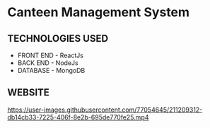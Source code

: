 # Canteen Management System

## TECHNOLOGIES USED
- FRONT END - ReactJs <br />
- BACK END - NodeJs <br />
- DATABASE - MongoDB <br />

## WEBSITE 



https://user-images.githubusercontent.com/77054645/211209312-db14cb33-7225-406f-8e2b-695de770fe25.mp4
